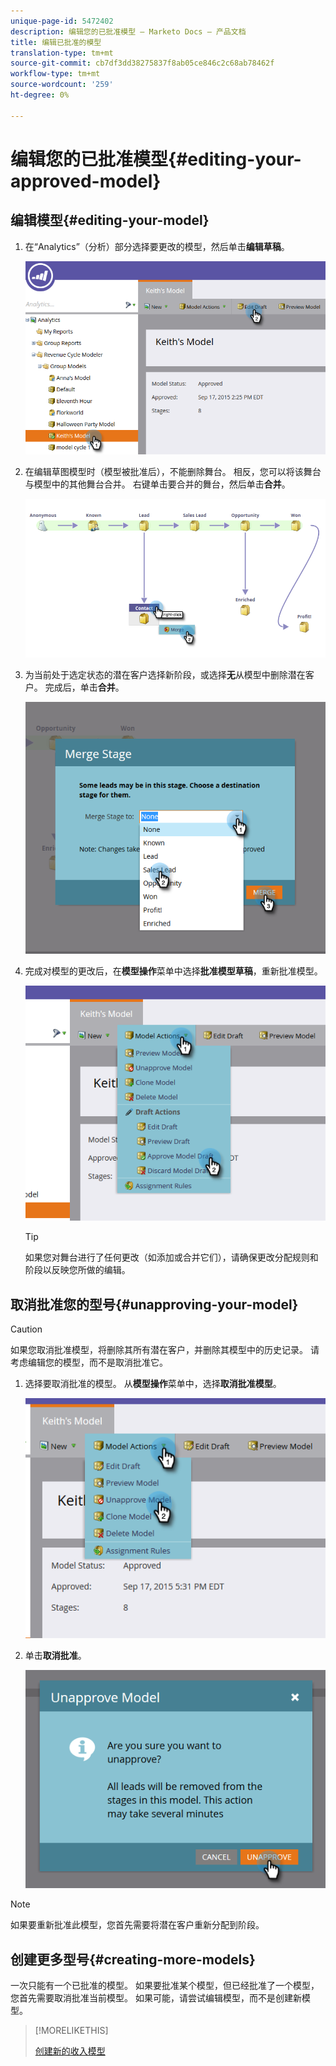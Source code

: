 ```yaml
---
unique-page-id: 5472402
description: 编辑您的已批准模型 — Marketo Docs — 产品文档
title: 编辑已批准的模型
translation-type: tm+mt
source-git-commit: cb7df3dd38275837f8ab05ce846c2c68ab78462f
workflow-type: tm+mt
source-wordcount: '259'
ht-degree: 0%

---
```



# 编辑您的已批准模型{#editing-your-approved-model}

## 编辑模型{#editing-your-model}

1. 在“Analytics”（分析）部分选择要更改的模型，然后单击&#x200B;**编辑草稿**。

   ![](assets/one.png)

1. 在编辑草图模型时（模型被批准后），不能删除舞台。 相反，您可以将该舞台与模型中的其他舞台合并。 右键单击要合并的舞台，然后单击&#x200B;**合并**。

   ![](assets/two.png)

1. 为当前处于选定状态的潜在客户选择新阶段，或选择&#x200B;**无**&#x200B;从模型中删除潜在客户。 完成后，单击&#x200B;**合并**。

   ![](assets/three.png)

1. 完成对模型的更改后，在&#x200B;**模型操作**&#x200B;菜单中选择&#x200B;**批准模型草稿**，重新批准模型。

   ![](assets/four.png)

   >[!TIP]
   >
   >如果您对舞台进行了任何更改（如添加或合并它们），请确保更改分配规则和阶段以反映您所做的编辑。

## 取消批准您的型号{#unapproving-your-model}

>[!CAUTION]
>
>如果您取消批准模型，将删除其所有潜在客户，并删除其模型中的历史记录。 请考虑编辑您的模型，而不是取消批准它。

1. 选择要取消批准的模型。 从&#x200B;**模型操作**&#x200B;菜单中，选择&#x200B;**取消批准模型**。

   ![](assets/five.png)

1. 单击&#x200B;**取消批准**。

   ![](assets/six.png)

>[!NOTE]
>
>如果要重新批准此模型，您首先需要将潜在客户重新分配到阶段。

## 创建更多型号{#creating-more-models}

一次只能有一个已批准的模型。 如果要批准某个模型，但已经批准了一个模型，您首先需要取消批准当前模型。 如果可能，请尝试编辑模型，而不是创建新模型。

>[!MORELIKETHIS]
>
>[创建新的收入模型](/help/marketo/product-docs/reporting/revenue-cycle-analytics/revenue-cycle-models/create-a-new-revenue-model.md)
